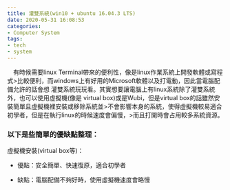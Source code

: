 ```yaml
---
title: 灌雙系統(win10 + ubuntu 16.04.3 LTS)
date: 2020-05-31 16:08:53
categories:
- Computer System
tags: 
- tech
- system
---
```

&emsp;有時候需要linux Terminal帶來的便利性，像是linux作業系統上開發軟體或寫程式>比較便利，而windows上有好用的Microsoft軟體以及打電動，因此當電腦配備允許的話會想
灌雙系統玩玩看。其實想要讓電腦上有linux系統除了灌雙系統外，也可以使用虛擬機(像是
virtual box)或是Wubi，但是virtual box的話雖然安裝簡單且虛擬機裡安裝或移除系統並>不會影響本身的系統，使得虛擬機較易適合初學者，但是在執行linux的時候速度會偏慢，>而且打開時會占用較多系統資源。

### 以下是些簡單的優缺點整理：

虛擬機安裝(virtual box等)：

- 優點：安全簡單、快速復原，適合初學者


- 缺點：電腦配備不夠好時，使用虛擬機速度會略慢
